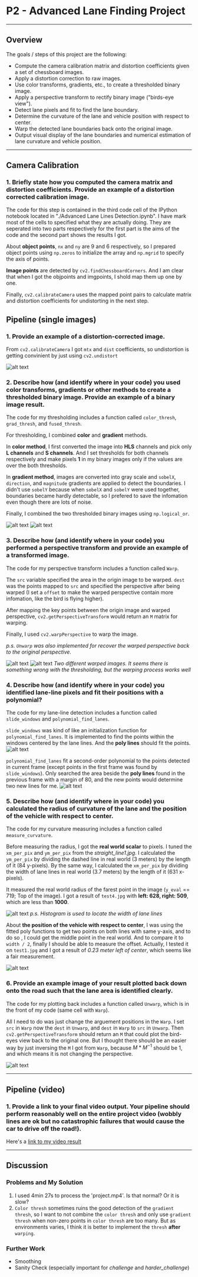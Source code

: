 
# P2 - Advanced Lane Finding Project
---

## Overview

The goals / steps of this project are the following:

* Compute the camera calibration matrix and distortion coefficients given a set of chessboard images.
* Apply a distortion correction to raw images.
* Use color transforms, gradients, etc., to create a thresholded binary image.
* Apply a perspective transform to rectify binary image ("birds-eye view").
* Detect lane pixels and fit to find the lane boundary.
* Determine the curvature of the lane and vehicle position with respect to center.
* Warp the detected lane boundaries back onto the original image.
* Output visual display of the lane boundaries and numerical estimation of lane curvature and vehicle position.

[//]: # (Image References)

[undistortion]: ./write_up_images/undst.png 
[threshold]: ./write_up_images/threshold.png 
[threshold_fused]: ./write_up_images/threshold_fused.png
[warp]: ./write_up_images/warp.png
[warp_red_line]: ./write_up_images/warp_red_lines.png
[slide_window]: ./write_up_images/slide_window.png
[poly]: ./write_up_images/poly.png
[plot_back]: ./write_up_images/vehicle_offset.png
[realworld_scalar]: ./write_up_images/realworld_scalar.png
[vehicle_offset]: ./write_up_images/vehicle_offset.png
[video]: ./test_videos/test_videos_output.mp4

---

## Camera Calibration

### 1. Briefly state how you computed the camera matrix and distortion coefficients. Provide an example of a distortion corrected calibration image.

The code for this step is contained in the third code cell of the IPython notebook located in "./Advanced Lane Lines Detection.ipynb". I have mark most of the cells to specified what they are actually doing. They are seperated into two parts respectively for the first part is the aims of the code and the second part shows the results I got.

About **object points**, `nx` and `ny` are 9 and 6 respectively, so I prepared object points using `np.zeros` to initialize the array and `np.mgrid` to specify the axis of points.

**Image points** are detected by `cv2.findChessboardCorners`. And I am clear that when I got the objpoints and imgpoints, I shold map them up one by one.

Finally, `cv2.calibrateCamera` uses the mapped point pairs to calculate matrix and distortion coefficients for undistorting in the next step.



## Pipeline (single images)

### 1. Provide an example of a distortion-corrected image.

From `cv2.calibrateCamera` I got `mtx` and `dist` coefficients, so undistortion is getting convinient by just using `cv2.undistort`

![alt text][undistortion]



### 2. Describe how (and identify where in your code) you used color transforms, gradients or other methods to create a thresholded binary image.  Provide an example of a binary image result.

The code for my thresholding includes a function called `color_thresh`, `grad_thresh`, and `fused_thresh`.

For thresholding, I combined **color** and **gradient** methods.

In **color method**, I first converted the image into **HLS** channels and pick only **L channels** and **S channels**. And I set thresholds for both channels respectively and make pixels **1** in my binary images only if the values are over the both thresholds. 

In **gradient method**, images are converted into gray scale and `sobelX`, `direction`, and `magnitude` gradients are applied to detect the boundaries. I didn't use `sobelY` because when `sobelX` and `sobelY` were used together, boundaries became hardly detectable, so I prefered to save the infomation even though there are lots of noise.

Finally, I combined the two thresholded binary images using `np.logical_or`.

![alt text][threshold]
![alt text][threshold_fused]

### 3. Describe how (and identify where in your code) you performed a perspective transform and provide an example of a transformed image.

The code for my perspective transform includes a function called `Warp`.

The `src` variable specified the area in the origin image to be warped. `dest` was the points mapped to `src` and specified the perspective after being warped (I set a `offset` to make the warped perspective contain more infomation, like the bird is flying higher).

After mapping the key points between the origin image and warped perspective, `cv2.getPerspectiveTransform` would return an `M` matrix for warping.

Finally, I used `cv2.warpPerspective` to warp the image.

*p.s. `Unwarp` was also implemented for recover the warped perspective back to the original perspective.*

![alt text][warp]
![alt text][warp_red_line]
*Two different warped images. It seems there is something wrong with the thresholding, but the warping process works well*

### 4. Describe how (and identify where in your code) you identified lane-line pixels and fit their positions with a polynomial?

The code for my lane-line detection includes a function called `slide_windows` and `polynomial_find_lanes`.

`slide_windows` was kind of like an initialization function for `polynomial_find_lanes`. It is implemented to find the points within the windows centered by the lane lines. And the **poly lines** should fit the points. 
![alt text][slide_window]

`polynomial_find_lanes` fit a second-order polynomial to the points detected in current frame (except points in the first frame was found by `slide_windows`). Only searched the area beside the **poly lines** found in the previous frame with a margin of 80, and the new points would determine two new lines for me.
![alt text][poly]

### 5. Describe how (and identify where in your code) you calculated the radius of curvature of the lane and the position of the vehicle with respect to center.

The code for my curvature measuring includes a function called `measure_curvature`.

Before measuring the radius, I got the **real world scalar** to pixels. I tuned the `xm_per_pix` and `ym_per_pix` from the *straight_line1.jpg*. I calculated the `ym_per_pix` by dividing the dashed line in real world (3 meters) by the length of it (84 y-pixels). By the same way, I calculated the `xm_per_pix` by dividing the width of lane lines in real world (3.7 meters) by the length of it (631 x-pixels).

It measured the real world radius of the farest point in the image (`y_eval` == 719; Top of the image). I got a result of `test4.jpg` with **left: 628, right: 509**, which are less than **1000**.

![alt text][realworld_scalar]
*p.s. Histogram is used to locate the width of lane lines*

About **the position of the vehicle with respect to center**, I was using the fitted poly functions to get two points on both lines with same y-axis, and to do so , I could get the middle point in the real world. And to compare it to `width / 2`, finally I should be able to measure the offset. Actually, I tested it on `test1.jpg` and I got a result of *0.23 meter left of center*, which seems like a fair measurement.

![alt text][vehicle_offset]

### 6. Provide an example image of your result plotted back down onto the road such that the lane area is identified clearly.

The code for my plotting back includes a function called `Unwarp`, which is in the front of my code (same cell with `Warp`).

All I need to do was just change the arguement positions in the `Warp`. I set `src` in `Warp` now the `dest` in `Unwarp`, and `dest` in `Warp` to `src` in `Unwarp`. Then `cv2.getPerspectiveTransform` should return an `M` that could plot the bird-eyes view back to the original one. But I thought there should be an easier way by just inversing the `M` I got from `Warp`, because $M * M^{-1}$ should be 1, and which means it is not changing the perspective.

![alt text][plot_back]

---

## Pipeline (video)

### 1. Provide a link to your final video output.  Your pipeline should perform reasonably well on the entire project video (wobbly lines are ok but no catastrophic failures that would cause the car to drive off the road!).

Here's a [link to my video result][video]

---

## Discussion

### Problems and My Solution
1. I used 4min 27s to process the 'project.mp4'. Is that normal? Or it is slow?
2. `Color thresh` sometimes ruins the good detection of the `gradient thresh`, so I want to not combine the `color thresh` and only use `gradient thresh` when non-zero points in `color thresh` are too many. But as environments varies, I think it is better to implement the `thresh` **after** `warping`. 

### Further Work
* Smoothing
* Sanity Check (especially important for *challenge* and *harder_challenge*)  


```python

```
